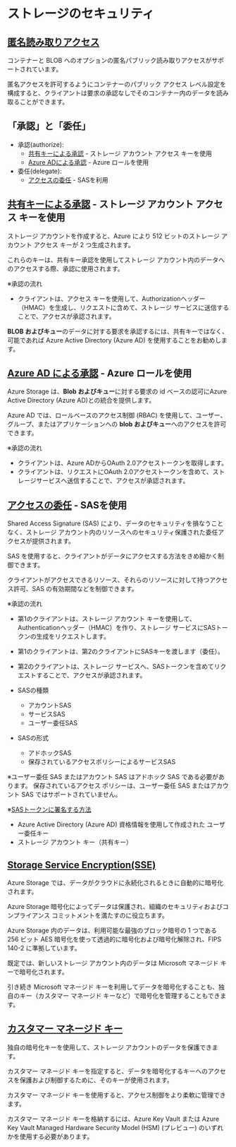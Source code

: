 # ストレージのセキュリティ

## [匿名読み取りアクセス](https://docs.microsoft.com/ja-jp/azure/storage/blobs/anonymous-read-access-configure?tabs=portal)

コンテナーと BLOB へのオプションの匿名パブリック読み取りアクセスがサポートされています。

匿名アクセスを許可するようにコンテナーのパブリック アクセス レベル設定を構成すると、クライアントは要求の承認なしでそのコンテナー内のデータを読み取ることができます。

## 「承認」と「委任」

- 承認(authorize): 
  - [共有キーによる承認](https://docs.microsoft.com/ja-jp/rest/api/storageservices/authorize-with-shared-key) - ストレージ アカウント アクセス キーを使用
  - [Azure ADによる承認](https://docs.microsoft.com/ja-jp/rest/api/storageservices/authorize-with-azure-active-directory) - Azure ロールを使用
- 委任(delegate): 
  - [アクセスの委任](https://docs.microsoft.com/ja-jp/rest/api/storageservices/delegate-access-with-shared-access-signature) - SASを利用


## [共有キーによる承認](https://docs.microsoft.com/ja-jp/rest/api/storageservices/authorize-with-shared-key) - ストレージ アカウント アクセス キーを使用

ストレージ アカウントを作成すると、Azure により 512 ビットのストレージ アカウント アクセス キーが 2 つ生成されます。 

これらのキーは、共有キー承認を使用してストレージ アカウント内のデータへのアクセスする際、承認に使用されます。

※承認の流れ
- クライアントは、アクセス キーを使用して、Authorizationヘッダー（HMAC）を生成し、リクエストに含めて、ストレージ サービスに送信することで、アクセスが承認されます。

**BLOB およびキュー**のデータに対する要求を承認するには、共有キーではなく、可能であれば Azure Active Directory (Azure AD) を使用することをお勧めします。 

## [Azure AD による承認](https://docs.microsoft.com/ja-jp/rest/api/storageservices/authorize-with-azure-active-directory) - Azure ロールを使用

Azure Storage は、**Blob およびキュー**に対する要求の id ベースの認可にAzure Active Directory (Azure AD)との統合を提供します。

Azure AD では、ロールベースのアクセス制御 (RBAC) を使用して、ユーザー、グループ、またはアプリケーションへの **blob およびキュー**へのアクセスを許可できます。 

※承認の流れ
- クライアントは、Azure ADからOAuth 2.0アクセストークンを取得します。
- クライアントは、リクエストにOAuth 2.0アクセストークンを含めて、ストレージサービスへ送信することで、アクセスが承認されます。

## [アクセスの委任](https://docs.microsoft.com/ja-jp/azure/storage/common/storage-sas-overview) - SASを使用

Shared Access Signature (SAS) により、データのセキュリティを損なうことなく、ストレージ アカウント内のリソースへのセキュリティ保護された委任アクセスが提供されます。

SAS を使用すると、クライアントがデータにアクセスする方法をきめ細かく制御できます。 

クライアントがアクセスできるリソース、それらのリソースに対して持つアクセス許可、SAS の有効期間などを制御できます。

※承認の流れ
- 第1のクライアントは、ストレージ アカウント キーを使用して、Authenticationヘッダー（HMAC）を作り、ストレージ サービスにSASトークンの生成をリクエストします。
- 第1のクライアントは、第2のクライアントにSASキーを渡します（委任）。
- 第2のクライアントは、ストレージ サービスへ、SASトークンを含めてリクエストすることで、アクセスが承認されます。

- SASの種類
  - アカウントSAS
  - サービスSAS
  - ユーザー委任SAS
- SASの形式
  - アドホックSAS
  - 保存されているアクセスポリシーによるサービスSAS

※ユーザー委任 SAS またはアカウント SAS はアドホック SAS である必要があります。 保存されているアクセス ポリシーは、ユーザー委任 SAS またはアカウント SAS ではサポートされていません。

※[SASトークンに署名する方法](https://docs.microsoft.com/ja-jp/azure/storage/common/storage-sas-overview#sas-signature-and-authorization)
- Azure Active Directory (Azure AD) 資格情報を使用して作成された ユーザー委任キー
- ストレージ アカウント キー（共有キー）

## [Storage Service Encryption(SSE)](https://docs.microsoft.com/ja-jp/azure/storage/common/storage-service-encryption)

Azure Storage では、データがクラウドに永続化されるときに自動的に暗号化されます。

Azure Storage 暗号化によってデータは保護され、組織のセキュリティおよびコンプライアンス コミットメントを満たすのに役立ちます。

Azure Storage 内のデータは、利用可能な最強のブロック暗号の 1 つである 256 ビット AES 暗号化を使って透過的に暗号化および暗号化解除され、FIPS 140-2 に準拠しています。

既定では、新しいストレージ アカウント内のデータは Microsoft マネージド キーで暗号化されます。 

引き続き Microsoft マネージド キーを利用してデータを暗号化することも、独自のキー（カスタマー マネージド キーなど）で暗号化を管理することもできます。

## [カスタマー マネージド キー](https://docs.microsoft.com/ja-jp/azure/storage/common/customer-managed-keys-overview)

独自の暗号化キーを使用して、ストレージ アカウントのデータを保護できます。

カスタマー マネージド キーを指定すると、データを暗号化するキーへのアクセスを保護および制御するために、そのキーが使用されます。 

カスタマー マネージド キーを使用すると、アクセス制御をより柔軟に管理できます。

カスタマー マネージド キーを格納するには、Azure Key Vault または Azure Key Vault Managed Hardware Security Model (HSM) (プレビュー) のいずれかを使用する必要があります。
